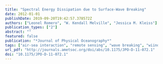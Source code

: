 ```yaml
---
title: "Spectral Energy Dissipation due to Surface-Wave Breaking"
date: 2012-01-01
publishDate: 2019-09-20T19:42:57.378572Z
authors: ["Leonel Romero", "W. Kendall Melville", "Jessica M. Kleiss"]
publication_types: ["2"]
abstract: ""
featured: false
publication: "*Journal of Physical Oceanography*"
tags: ["air-sea interaction", "remote sensing", "wave breaking", "wiind waves"]
url_pdf: "http://journals.ametsoc.org/doi/abs/10.1175/JPO-D-11-072.1"
doi: "10.1175/JPO-D-11-072.1"
---
```


